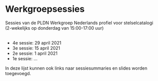 #  Werkgroepsessies

Sessies van de PLDN Werkgroep Nederlands profiel voor stelselcatalogi<br> 
(2-wekelijks op donderdag van 15:00-17:00 uur)<br><br>

- 4e sessie: 29 april 2021
-	3e sessie: 15 april 2021
-	2e sessie: 1 april 2021
-	1e sessie: …

In deze lijst kunnen ook links naar sessiesummaries en slides worden toegevoegd.

